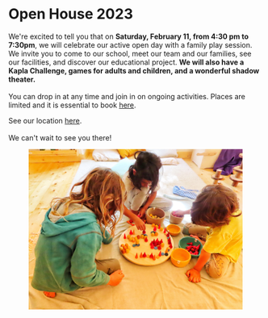 # Open House 2023

We're excited to tell you that on **Saturday, February 11, from 4:30 pm to 7:30pm**, we will celebrate our active open day with a family play session. We invite you to come to our school, meet our team and our families, see our facilities, and discover our educational project. **We will also have a Kapla Challenge, games for adults and children, and a wonderful shadow theater.**\
\
You can drop in at any time and join in on ongoing activities. Places are limited and it is essential to book [here](https://forms.gle/GHVhaohvjVYnDkYk8).

See our location [here](basic-information/our-location-and-facilities.md).\
\
We can't wait to see you there!

<figure><img src=".gitbook/assets/IMG_0742 (2).JPG" alt=""><figcaption></figcaption></figure>
